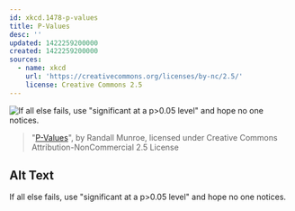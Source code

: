 ```yaml
---
id: xkcd.1478-p-values
title: P-Values
desc: ''
updated: 1422259200000
created: 1422259200000
sources:
  - name: xkcd
    url: 'https://creativecommons.org/licenses/by-nc/2.5/'
    license: Creative Commons 2.5
---
```

![If all else fails, use "significant at a p>0.05 level" and hope no one notices.](https://imgs.xkcd.com/comics/p_values.png)
> "[P-Values](https://xkcd.com/1478/)", by Randall Munroe, licensed under Creative Commons Attribution-NonCommercial 2.5 License

## Alt Text
If all else fails, use "significant at a p>0.05 level" and hope no one notices.
